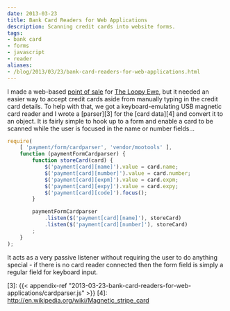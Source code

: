 ```yaml
---
date: 2013-03-23
title: Bank Card Readers for Web Applications
description: Scanning credit cards into website forms.
tags:
- bank card
- forms
- javascript
- reader
aliases:
- /blog/2013/03/23/bank-card-readers-for-web-applications.html
---
```


I made a web-based [point of sale][1] for [The Loopy Ewe][2], but it needed an easier way to accept credit cards aside
from manually typing in the credit card details. To help with that, we got a keyboard-emulating USB magnetic card reader
and I wrote a [parser][3] for the [card data][4] and convert it to an object. It is fairly simple to hook up to a form
and enable a card to be scanned while the user is focused in the name or number fields...

```javascript
require(
    [ 'payment/form/cardparser', 'vendor/mootools' ],
    function (paymentFormCardparser) {
        function storeCard(card) {
            $('payment[card][name]').value = card.name;
            $('payment[card][number]').value = card.number;
            $('payment[card][expm]').value = card.expm;
            $('payment[card][expy]').value = card.expy;
            $('payment[card][code]').focus();
        }

        paymentFormCardparser
            .listen($('payment[card][name]'), storeCard)
            .listen($('payment[card][number]'), storeCard)
        ;
    }
);
```

It acts as a very passive listener without requiring the user to do anything special - if there is no card reader
connected then the form field is simply a regular field for keyboard input.


 [1]: http://en.wikipedia.org/wiki/Point_of_sale
 [2]: http://www.theloopyewe.com/
 [3]: {{< appendix-ref "2013-03-23-bank-card-readers-for-web-applications/cardparser.js" >}}
 [4]: http://en.wikipedia.org/wiki/Magnetic_stripe_card
